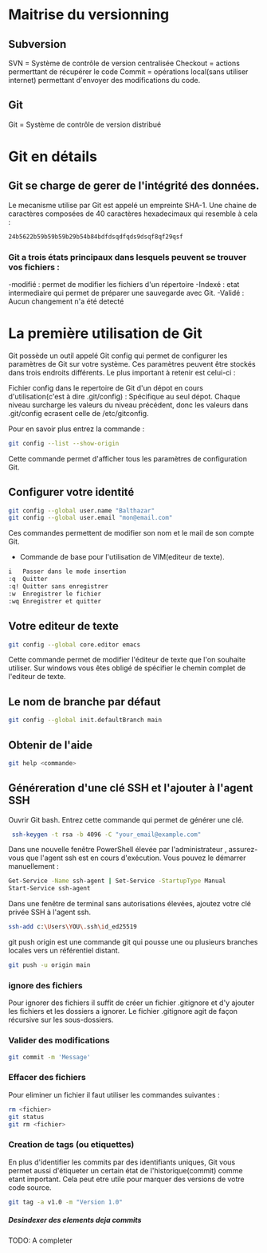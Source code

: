 # Maitrise du versionning

## Subversion 
SVN = Système de contrôle de version centralisée
Checkout = actions permerttant de récupérer le code 
Commit = opérations local(sans utiliser internet) permettant d'envoyer des modifications du code. 

## Git 

Git = Système de contrôle de version distribué 

# Git en détails 
## Git se charge de gerer de l'intégrité des données. 
Le mecanisme utilise par Git est appelé un empreinte SHA-1. Une chaine de caractères composées de 40 caractères hexadecimaux qui resemble à cela : 

```sh
24b5622b59b59b59b29b54b84bdfdsqdfqds9dsqf8qf29qsf
```
### Git a trois états principaux dans lesquels peuvent se trouver vos fichiers : 

-modifié : permet de modifier les fichiers d'un répertoire
-Indexé : etat intermediaire qui permet de préparer une sauvegarde avec Git. 
-Validé : Aucun changement n'a été detecté 

# La première utilisation de Git 

Git possède un outil appelé Git config qui permet de configurer les paramètres de Git sur votre système. Ces paramètres peuvent être stockés dans trois endroits différents. Le plus important à retenir est celui-ci : 

Fichier config dans le repertoire de Git d'un dépot en cours d'utilisation(c'est à dire .git/config) : Spécifique au seul dépot. Chaque niveau surcharge les valeurs du niveau précédent, donc les valeurs dans .git/config ecrasent celle de /etc/gitconfig.

Pour en savoir plus entrez la commande : 
```sh
git config --list --show-origin
```
Cette commande permet d'afficher tous les  paramètres de configuration Git.

## Configurer votre identité

```sh
git config --global user.name "Balthazar"  
git config --global user.email "mon@email.com"
```
Ces commandes permettent de modifier son nom et le mail de son compte Git.

- Commande de base pour l'utilisation de VIM(editeur de texte).
```sh
i	Passer dans le mode insertion
:q	Quitter
:q!	Quitter sans enregistrer
:w	Enregistrer le fichier
:wq	Enregistrer et quitter
```
## Votre editeur de texte
```sh
git config --global core.editor emacs
```
Cette commande permet de modifier l'éditeur de texte que l'on souhaite utiliser. Sur windows vous êtes obligé de spécifier le chemin complet de l'editeur de texte.

## Le nom de branche par défaut 

```sh
git config --global init.defaultBranch main
```
## Obtenir de l'aide
```sh
git help <commande>
```

## Généreration d'une clé SSH et l'ajouter à l'agent SSH

Ouvrir Git bash.
Entrez cette commande qui permet de générer une clé.
```sh
 ssh-keygen -t rsa -b 4096 -C "your_email@example.com"
```
Dans une nouvelle fenêtre PowerShell élevée par l'administrateur , assurez-vous que l'agent ssh est en cours d'exécution. Vous pouvez le démarrer manuellement :
```sh
Get-Service -Name ssh-agent | Set-Service -StartupType Manual
Start-Service ssh-agent
```
Dans une fenêtre de terminal sans autorisations élevées, ajoutez votre clé privée SSH à l'agent ssh. 

```sh
ssh-add c:\Users\YOU\.ssh\id_ed25519
```

git push origin est une commande git qui pousse une ou plusieurs branches locales vers un référentiel distant.
```sh
git push -u origin main
```

### ignore des fichiers 

Pour ignorer des fichiers il suffit de créer un fichier .gitignore et d'y ajouter les fichiers et les dossiers a ignorer.
Le fichier .gitignore agit de façon récursive sur les sous-dossiers.

### Valider des modifications 

```sh
git commit -m 'Message'
```
### Effacer des fichiers 
Pour eliminer un fichier il faut utiliser les commandes suivantes : 
```sh
rm <fichier>
git status 
git rm <fichier>
```
### Creation de tags (ou etiquettes)
En plus d'identifier les commits par des identifiants uniques, Git vous permet aussi d'étiqueter un certain état de l'historique(commit) comme etant important. Cela peut etre utile pour marquer des versions de votre code source. 

```sh
git tag -a v1.0 -m "Version 1.0"    
```

##### Desindexer des elements deja commits

TODO: A completer
